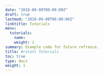 ```yaml
---
date: "2018-09-09T00:00:00Z"
draft: true
lastmod: "2018-09-09T00:00:00Z"
linktitle: Tutorials
menu:
  tutorials:
    name: 
    weight: 1
summary: Example code for future refrence.
title: #rstats Tutorials
toc: true
type: docs
weight: 1
---
```

